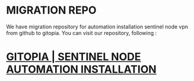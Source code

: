 # MIGRATION REPO


We have migration repository for automation installation sentinel node vpn from github to gitopia. You can visit our repository, following :


# [GITOPIA | SENTINEL NODE AUTOMATION INSTALLATION](https://gitopia.com/roomit-xyz/sentinel-node)
